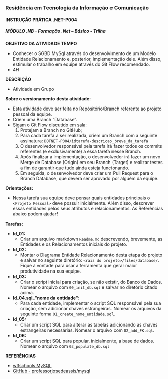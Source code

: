 ### Residência em Tecnologia da Informação e Comunicação
#### INSTRUÇÃO PRÁTICA .NET-P004
##### MÓDULO .NB – Formação .Net – Básico - Trilha

**OBJETIVO DA ATIVIDADE TEMPO**
- Conhecer o SGBD MySql através do desenvolvimento de um Modelo Entidade Relacionamento e, posterior, implementação dele. Além disso, estimular o trabalho em equipe através do Git Flow recomendado.
- 4H

**DESCRIÇÃO**
- Atividade em Grupo

**Sobre o versionamento desta atividade:**
- Esta atividade deve ser feita no Repósitório/Branch referente ao projeto pessoal da equipe.
- Criem uma Branch “Database”.
- Sigam o Git Flow discutido em sala:
  1. Protejam a Branch no GitHub;
  2. Para cada tarefa a ser realizada, criem um Branch com a seguinte assinatura: `DOTNET-P004/idtarefa-descricao_breve_da_tarefa`
  3. O desenvolvedor responsável pela tarefa irá fazer todos os commits referentes (e exclusivamente) a essa tarefa nesse Branch.
  4. Após finalizar a implementação, o desenvolvedor irá fazer um novo Merge de Database (Origin) em seu Branch (Target) e realizar testes a fim de garantir que tudo ainda esteja funcionando.
  5. Em seguida, o desenvolvedor deve criar um Pull Request para o Branch Database, que deverá ser aprovado por alguém da equipe.

**Orientações:**
- Nessa tarefa sua equipe deve pensar quais entidades principais o `<Projeto Pessoal>` deve possuir inicialmente. Além disso, descrever essas entidades pelos seus atributos e relacionamentos. As Referências abaixo podem ajudar!

**Tarefas:**
- **Id_01:**
  - Criar um arquivo markdown `Readme.md` descrevendo, brevemente, as Entidades e os Relacionamentos iniciais do projeto.
- **Id_02:**
  - Montar o Diagrama Entidade Relacionamento desta etapa do projeto e salvar no seguinte diretório: `<raiz do projeto>/files/database/`. Fique à vontade para usar a ferramenta que gerar maior produtividade na sua equipe.
- **Id_03:**
  - Criar o script inicial para criação, se não existir, do Banco de Dados. Nomear o arquivo com `00_init_db.sql` e salvar no diretório citado acima.
- **Id_04.sql_"nome da entidade":**
  - Para cada entidade, implementar o script SQL responsável pela sua criação, sem adicionar chaves estrangeiras. Nomear os arquivos da seguinte forma `01_create_nome_entidade.sql`.
- **Id_05:**
  - Criar um script SQL para alterar as tabelas adicionando as chaves estrangeiras necessárias. Nomear o arquivo com `02_add_FK.sql`.
- **Id_06:**
  - Criar um script SQL para popular, inicialmente, a base de dados. Nomear o arquivo com `03_populate_db.sql`

**REFERÊNCIAS**
- [w3schools MySQL](https://www.w3schools.com/MySQL/default.asp)
- [GitHub - professorjosedeassis/mysql](https://github.com/professorjosedeassis/mysql/blob/master/README.md)
